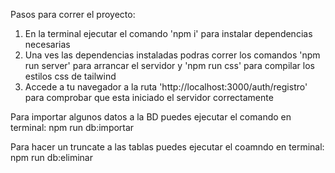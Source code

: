Pasos para correr el proyecto: 
  1. En la terminal ejecutar el comando 'npm i' para instalar dependencias necesarias
  2. Una ves las dependencias instaladas podras correr los comandos 'npm run server' para arrancar el servidor y 'npm run css' para compilar los estilos css de tailwind
  3. Accede a tu navegador a la ruta 'http://localhost:3000/auth/registro' para comprobar que esta iniciado el servidor correctamente 

Para importar algunos datos a la BD puedes ejecutar el comando en terminal: 
  npm run db:importar

Para hacer un truncate a las tablas puedes ejecutar el coamndo en terminal: 
  npm run db:eliminar
